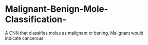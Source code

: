 # Malignant-Benign-Mole-Classification-
A CNN that classifies moles as malignant or bening. Malignant would indicate cancerous
